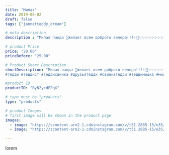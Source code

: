 ```yaml
---
title: "Милая"
date: 2019-06-02
draft: false
tags: ["jannetteddy_dream"]

# meta description
description : "Милая панда 🐼желает всем доброго вечера!!!✨🌚✨✨✨✨✨✨✨✨ Пандочка сделана: 🌸 плюш ручного окрашивания; 🌸 пять Т//-образных шплинтов; 🌸 фибровые диски; 🌸 шайбы; 🌸 др"

# product Price
price: "20.00"
priceBefore: "25.00"

# Product Short Description
shortDescription: "Милая панда 🐼желает всем доброго вечера!!!✨🌚✨✨✨✨✨✨✨✨ Пандочка сделана: 🌸 плюш ручного окрашивания; 🌸 пять Т//-образных шплинтов; 🌸 фибровые диски; 🌸 шайбы; 🌸 древесные опилки (сосна); 🌸 железный гранулят;🌸 стеклянные глазки 🇩🇪; 🌸бисер 🇨🇿; 🌸 мулине; 🌸 металлическая подвеска; 🌸шебби лента. ✨✨✨✨✨✨✨✨✨
#тедди #теддист #теддисвинка #друзьятедди #свинкатедди #теддимишка #мишкитедди #teddybear #teddy #handmade"

#product ID
productID: "ByN2ycdFFqX"

# type must be "products"
type: "products"

# product Images
# first image will be shown in the product page
images:
  - image: "https://scontent-arn2-1.cdninstagram.com/v/t51.2885-15/e35/s1080x1080/60678129_318160862417166_3628972949775784941_n.jpg?_nc_ht=scontent-arn2-1.cdninstagram.com&_nc_cat=106&_nc_ohc=aS_lipcK27UAX-rOIsx&tp=1&oh=84f446d2e7382559710242d604d4804f&oe=605C8AEE&ig_cache_key=MjA1NzU0MTU1NTYzMjYyMDAzMg%3D%3D.2"
  - image: "https://scontent-arn2-1.cdninstagram.com/v/t51.2885-15/e35/s1080x1080/60485991_323903741833526_8584705649328716077_n.jpg?_nc_ht=scontent-arn2-1.cdninstagram.com&_nc_cat=102&_nc_ohc=LLSRd2bkI6sAX-kAt3M&tp=1&oh=ab131c180c668d7db75ebb6f9af08801&oe=605B6F4E&ig_cache_key=MjA1NzU0MTU1NTYyNDE1MDkyMg%3D%3D.2"

---
```

lorem
